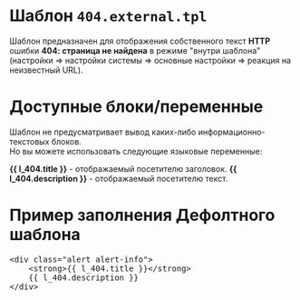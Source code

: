 Шаблон `404.external.tpl`
=======================

Шаблон предназначен для отображения собственного текст <b>HTTP</b> ошибки <b>404: страница не найдена</b> в режиме "внутри шаблона" (настройки => настройки системы => основные настройки => реакция на неизвестный URL).

Доступные блоки/переменные
==========================

Шаблон не предусматривает вывод каких-либо информационно-текстовых блоков.<br />
Но вы можете использовать следующие языковые переменные:

<b>{{ l_404.title }}</b> - отображаемый посетителю заголовок.
<b>{{ l_404.description }}</b> - отображаемый посетителю текст.


Пример заполнения Дефолтного шаблона
=========================

<pre >
&lt;div class="alert alert-info">
	&lt;strong>{{ l_404.title }}&lt;/strong>
	{{ l_404.description }}
&lt;/div>

</pre>
